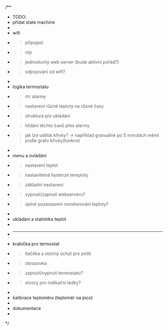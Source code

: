 /**
 * TODO: 
 * přidat state machine
 * 
 * wifi
 *  > připojení
 *  > ntp
 *  > jednoduchý web server (bude aktivní pořád?)
 *  > odpojování od wifi?
 * 
 * logika termostatu
 *  > rtc alarmy
 *  > nastavení různé teploty na různé časy
 *   > struktura pro ukládání
 *   > hlídání těchto časů přes alarmy
 *    > jak lze udělat křivky? -> například granuálně po 5 minutách měnit podle grafu křivky(funkce)
 * 
 * menu a ovládání
 *  > nastavení teplot
 *  > nastavitelná hysterze temploty 
 *  > základní nastavení
 *  > vypnutí/zapnutí webserveru?
 *  > úplné pozastavení monitorování teploty?
 * 
 * ukládání a statistika teplot
 * 
 * ---
 * krabička pro termostat
 *  > tlačítka a otočný úchyt pro potík
 *  > obrazovka
 *  > zapnutí/vypnutí termostatu?
 *  > otvory pro indikační ledky?
 * 
 * kalibrace teploměru (teploměr na pico)
 * 
 * dokumentace
 * 
 */
